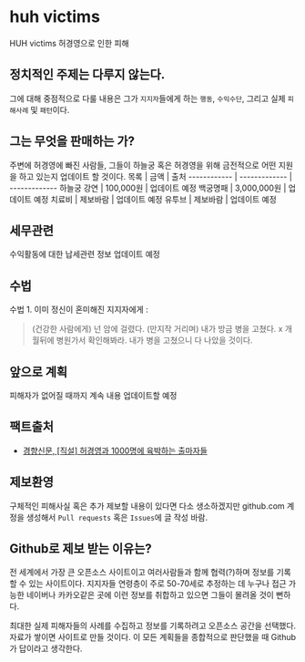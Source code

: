 # huh victims
HUH victims 허경영으로 인한 피해

## 정치적인 주제는 다루지 않는다.
그에 대해 중점적으로 다룰 내용은 그가 `지지자`들에게 하는 `행동`, `수익수단`, 그리고 실제 `피해사례` 및 `패턴`이다.

## 그는 무엇을 판매하는 가?
주변에 허경영에 빠진 사람들, 그들이 하늘궁 혹은 허경영을 위해 금전적으로 어떤 지원을 하고 있는지 업데이트 할 것이다.
목록 | 금액 | 출처
------------ | ------------- | ------------- 
하늘궁 강연 | 100,000원 | 업데이트 예정
백궁명패 | 3,000,000원 | 업데이트 예정
치료비 | 제보바람 | 업데이트 예정
유투브 | 제보바람 | 업데이트 예정

## 세무관련
수익활동에 대한 납세관련 정보 업데이트 예정

## 수법
수법 1. 이미 정신이 혼미해진 지지자에게 :
> (건강한 사람에게) 넌 암에 걸렸다. 
> (만지작 거리며) 내가 방금 병을 고쳤다.
> x 개월뒤에 병원가서 확인해봐라. 내가 병을 고쳤으니 다 나았을 것이다.


## 앞으로 계획
피해자가 없어질 때까지 계속 내용 업데이트할 예정

## 팩트출처
- [경향신문, [직설] 허경영과 1000명에 육박하는 출마자들](http://news.khan.co.kr/kh_news/khan_art_view.html?art_id=202003022051015)

## 제보환영
구체적인 피해사실 혹은 추가 제보할 내용이 있다면 다소 생소하겠지만 github.com 계정을 생성해서 `Pull requests` 혹은 `Issues`에 글 작성 바람.

## Github로 제보 받는 이유는?
전 세계에서 가장 큰 오픈소스 사이트이고 여러사람들과 함께 협력(?)하며 정보를 기록할 수 있는 사이트이다. 지지자들 연령층이 주로 50-70세로 추정하는 데 누구나 접근 가능한 네이버나 카카오같은 곳에 이런 정보를 취합하고 있으면 그들이 몰려올 것이 뻔하다. 

최대한 실제 피해자들의 사례를 수집하고 정보를 기록하려고 오픈소스 공간을 선택했다. 자료가 쌓이면 사이트로 만들 것이다. 이 모든 계획들을 종합적으로 판단했을 때 Github가 답이라고 생각한다.
